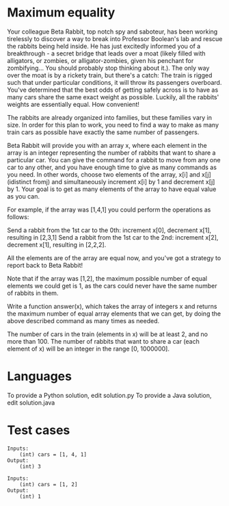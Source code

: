 Maximum equality
================

Your colleague Beta Rabbit, top notch spy and saboteur, has been working tirelessly to discover a way to break into Professor Boolean's lab and rescue the rabbits being held inside. He has just excitedly informed you of a breakthrough - a secret bridge that leads over a moat (likely filled with alligators, or zombies, or alligator-zombies, given his penchant for zombifying... You should probably stop thinking about it.). The only way over the moat is by a rickety train, but there's a catch: The train is rigged such that under particular conditions, it will throw its passengers overboard. You've determined that the best odds of getting safely across is to have as many cars share the same exact weight as possible. Luckily, all the rabbits' weights are essentially equal. How convenient!

The rabbits are already organized into families, but these families vary in size. In order for this plan to work, you need to find a way to make as many train cars as possible have exactly the same number of passengers.

Beta Rabbit will provide you with an array x, where each element in the array is an integer representing the number of rabbits that want to share a particular car. You can give the command for a rabbit to move from any one car to any other, and you have enough time to give as many commands as you need. In other words, choose two elements of the array, x[i] and x[j] (idistinct fromj) and simultaneously increment x[i] by 1 and decrement x[j] by 1. Your goal is to get as many elements of the array to have equal value as you can.

For example, if the array was [1,4,1] you could perform the operations as follows:

Send a rabbit from the 1st car to the 0th: increment x[0], decrement x[1], resulting in [2,3,1] Send a rabbit from the 1st car to the 2nd: increment x[2], decrement x[1], resulting in [2,2,2].

All the elements are of the array are equal now, and you've got a strategy to report back to Beta Rabbit!

Note that if the array was [1,2], the maximum possible number of equal elements we could get is 1, as the cars could never have the same number of rabbits in them.

Write a function answer(x), which takes the array of integers x and returns the maximum number of equal array elements that we can get, by doing the above described command as many times as needed.

The number of cars in the train (elements in x) will be at least 2, and no more than 100. The number of rabbits that want to share a car (each element of x) will be an integer in the range [0, 1000000].

Languages
=========

To provide a Python solution, edit solution.py
To provide a Java solution, edit solution.java

Test cases
==========
```
Inputs:
    (int) cars = [1, 4, 1]
Output:
    (int) 3

Inputs:
    (int) cars = [1, 2]
Output:
    (int) 1
```
